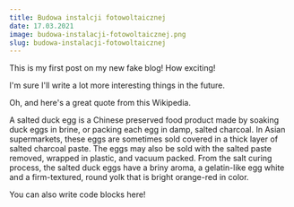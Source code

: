 ```yaml
---
title: Budowa instalcji fotowoltaicznej
date: 17.03.2021
image: budowa-instalacji-fotowoltaicznej.png
slug: budowa-instalacji-fotowoltaicznej
---
```


This is my first post on my new fake blog! How exciting!

I'm sure I'll write a lot more interesting things in the future.

Oh, and here's a great quote from this Wikipedia.

A salted duck egg is a Chinese preserved food product made by soaking duck
eggs in brine, or packing each egg in damp, salted charcoal. In Asian
supermarkets, these eggs are sometimes sold covered in a thick layer of salted
charcoal paste. The eggs may also be sold with the salted paste removed,
wrapped in plastic, and vacuum packed. From the salt curing process, the
salted duck eggs have a briny aroma, a gelatin-like egg white and a
firm-textured, round yolk that is bright orange-red in color.

You can also write code blocks here!
